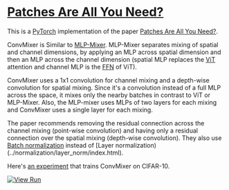 #  [Patches Are All You Need?](https://nn.labml.ai/conv_mixer/index.html)

This is a [PyTorch](https://pytorch.org) implementation of the paper
[Patches Are All You Need?](https://papers.labml.ai/paper/TVHS5Y4dNvM).

ConvMixer is Similar to [MLP-Mixer](https://nn.labml.ai/transformers/mlp_mixer/index.html).
MLP-Mixer separates mixing of spatial and channel dimensions, by applying an MLP across spatial dimension
and then an MLP across the channel dimension
(spatial MLP replaces the [ViT](https://nn.labml.ai/transformers/vit/index.html) attention
and channel MLP is the [FFN](https://nn.labml.ai/transformers/feed_forward.html) of ViT).

ConvMixer uses a 1x1 convolution for channel mixing and a
depth-wise convolution for spatial mixing.
Since it's a convolution instead of a full MLP across the space, it mixes only the nearby batches in
contrast to ViT or MLP-Mixer.
Also, the MLP-mixer uses MLPs of two layers for each mixing and ConvMixer uses a single layer for each mixing.

The paper recommends removing the residual connection across the channel mixing (point-wise convolution)
and having only a residual connection over the spatial mixing (depth-wise convolution).
They also use [Batch normalization](https://nn.labml.ai/normalization/batch_norm/index.html) instead
of [Layer normalization)(../normalization/layer_norm/index.html).

Here's [an experiment](https://nn.labml.ai/conv_mixer/experiment.html) that trains ConvMixer on CIFAR-10.

[![View Run](https://img.shields.io/badge/labml-experiment-brightgreen)](https://app.labml.ai/run/0fc344da2cd011ecb0bc3fdb2e774a3d)